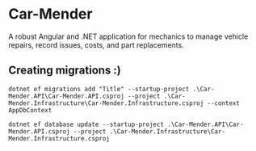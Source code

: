 # Car-Mender
 A robust Angular and .NET application for mechanics to manage vehicle repairs, record issues, costs, and part replacements.


## Creating migrations :)

```
dotnet ef migrations add "Title" --startup-project .\Car-Mender.API\Car-Mender.API.csproj --project .\Car-Mender.Infrastructure\Car-Mender.Infrastructure.csproj --context AppDbContext
```

```
dotnet ef database update --startup-project .\Car-Mender.API\Car-Mender.API.csproj --project .\Car-Mender.Infrastructure\Car-Mender.Infrastructure.csproj
```